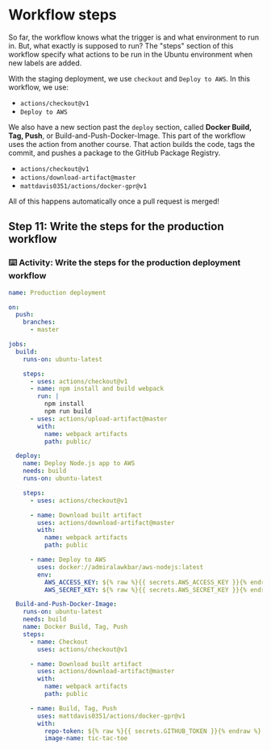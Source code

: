 # Workflow steps

So far, the workflow knows what the trigger is and what environment to run in. But, what exactly is supposed to run? The "steps" section of this workflow specify what actions to be run in the Ubuntu environment when new labels are added.

With the staging deployment, we use `checkout` and `Deploy to AWS`. In this workflow, we use: 

- `actions/checkout@v1`
- `Deploy to AWS`

We also have a new section past the `deploy` section, called **Docker Build, Tag, Push**, or Build-and-Push-Docker-Image. This part of the workflow uses the action from another course. That action builds the code, tags the commit, and pushes a package to the GitHub Package Registry.

- `actions/checkout@v1`
- `actions/download-artifact@master`
- `mattdavis0351/actions/docker-gpr@v1`

All of this happens automatically once a pull request is merged!

## Step 11: Write the steps for the production workflow

### :keyboard: Activity: Write the steps for the production deployment workflow

```yml
name: Production deployment

on: 
  push:
    branches:
      - master

jobs:
  build:
    runs-on: ubuntu-latest

    steps:
      - uses: actions/checkout@v1
      - name: npm install and build webpack
        run: |
          npm install
          npm run build
      - uses: actions/upload-artifact@master
        with:
          name: webpack artifacts
          path: public/

  deploy:
    name: Deploy Node.js app to AWS
    needs: build
    runs-on: ubuntu-latest

    steps:
      - uses: actions/checkout@v1

      - name: Download built artifact
        uses: actions/download-artifact@master
        with:
          name: webpack artifacts
          path: public

      - name: Deploy to AWS
        uses: docker://admiralawkbar/aws-nodejs:latest
        env:
          AWS_ACCESS_KEY: ${% raw %}{{ secrets.AWS_ACCESS_KEY }}{% endraw %}
          AWS_SECRET_KEY: ${% raw %}{{ secrets.AWS_SECRET_KEY }}{% endraw %}

  Build-and-Push-Docker-Image:
    runs-on: ubuntu-latest
    needs: build
    name: Docker Build, Tag, Push
    steps:
      - name: Checkout
        uses: actions/checkout@v1

      - name: Download built artifact
        uses: actions/download-artifact@master
        with:
          name: webpack artifacts
          path: public

      - name: Build, Tag, Push
        uses: mattdavis0351/actions/docker-gpr@v1
        with:
          repo-token: ${% raw %}{{ secrets.GITHUB_TOKEN }}{% endraw %}
          image-name: tic-tac-toe
```